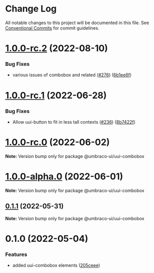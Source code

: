 # Change Log

All notable changes to this project will be documented in this file.
See [Conventional Commits](https://conventionalcommits.org) for commit guidelines.

# [1.0.0-rc.2](https://github.com/umbraco/Umbraco.UI/compare/@umbraco-ui/uui-combobox@1.0.0-rc.1...@umbraco-ui/uui-combobox@1.0.0-rc.2) (2022-08-10)

### Bug Fixes

- various issues of combobox and related ([#276](https://github.com/umbraco/Umbraco.UI/issues/276)) ([6b1ee6f](https://github.com/umbraco/Umbraco.UI/commit/6b1ee6f7dbf41b6a7ce7a2b0d698f3a836aa0450))

# [1.0.0-rc.1](https://github.com/umbraco/Umbraco.UI/compare/@umbraco-ui/uui-combobox@1.0.0-rc.0...@umbraco-ui/uui-combobox@1.0.0-rc.1) (2022-06-28)

### Bug Fixes

- Allow uui-button to fit in less tall contexts ([#236](https://github.com/umbraco/Umbraco.UI/issues/236)) ([8b7422f](https://github.com/umbraco/Umbraco.UI/commit/8b7422ffee065cbcce2580b46b2f0b3ef3da114b))

# [1.0.0-rc.0](https://github.com/umbraco/Umbraco.UI/compare/@umbraco-ui/uui-combobox@0.1.1...@umbraco-ui/uui-combobox@1.0.0-rc.0) (2022-06-02)

**Note:** Version bump only for package @umbraco-ui/uui-combobox

# [1.0.0-alpha.0](https://github.com/umbraco/Umbraco.UI/compare/@umbraco-ui/uui-combobox@0.1.1...@umbraco-ui/uui-combobox@1.0.0-alpha.0) (2022-06-01)

**Note:** Version bump only for package @umbraco-ui/uui-combobox

## [0.1.1](https://github.com/umbraco/Umbraco.UI/compare/@umbraco-ui/uui-combobox@0.1.0...@umbraco-ui/uui-combobox@0.1.1) (2022-05-31)

**Note:** Version bump only for package @umbraco-ui/uui-combobox

# 0.1.0 (2022-05-04)

### Features

- added uui-combobox elements ([205ceee](https://github.com/umbraco/Umbraco.UI/commit/205ceeed5e08f644b9ebdc736b94943c45702689))
